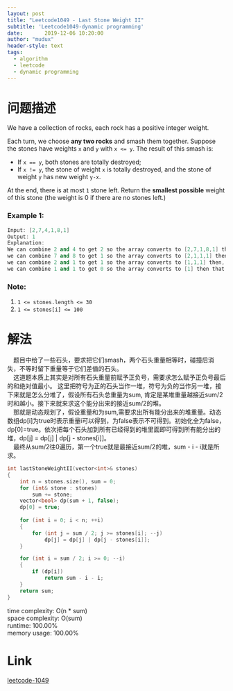 ```yaml
---
layout: post
title: "Leetcode1049 - Last Stone Weight II"
subtitle: 'Leetcode1049-dynamic programming'
date:       2019-12-06 10:20:00
author: "mudux"
header-style: text
tags:
  - algorithm
  - leetcode
  - dynamic programming
---
```


# 问题描述
We have a collection of rocks, each rock has a positive integer weight.

Each turn, we choose **any two rocks** and smash them together.  Suppose the stones have weights ``x`` and ``y`` with ``x <= y``.  The result of this smash is:
- If ``x == y``, both stones are totally destroyed;
- If ``x != y``, the stone of weight ``x`` is totally destroyed, and the stone of weight ``y`` has new weight ``y-x``.

At the end, there is at most ``1`` stone left.  Return the **smallest possible** weight of this stone (the weight is 0 if there are no stones left.)
### Example 1:
```c++
Input: [2,7,4,1,8,1]
Output: 1
Explanation: 
We can combine 2 and 4 to get 2 so the array converts to [2,7,1,8,1] then,
we can combine 7 and 8 to get 1 so the array converts to [2,1,1,1] then,
we can combine 2 and 1 to get 1 so the array converts to [1,1,1] then,
we can combine 1 and 1 to get 0 so the array converts to [1] then that's the optimal value.
```
### Note:
1. ``1 <= stones.length <= 30``
2. ``1 <= stones[i] <= 100``

# 解法
&emsp;题目中给了一些石头，要求把它们smash，两个石头重量相等时，碰撞后消失，不等时留下重量等于它们差值的石头。  
&emsp;这道题本质上其实是对所有石头重量前赋予正负号，需要求怎么赋予正负号最后的和绝对值最小。  这里把符号为正的石头当作一堆，符号为负的当作另一堆，接下来就是怎么分堆了，假设所有石头总重量为sum, 肯定是某堆重量越接近sum/2时和越小。接下来就来求这个能分出来的接近sum/2的堆。  
&emsp;那就是动态规划了，假设重量和为sum,需要求出所有能分出来的堆重量。动态数组dp[i]为true时表示重量i可以得到，为false表示不可得到。初始化全为false，dp[0]=true。依次把每个石头加到所有已经得到的堆里面即可得到所有能分出的堆，dp[j] = dp[j] | dp[j - stones[i]]。  
&emsp;最终从sum/2往0遍历，第一个true就是最接近sum/2的堆，sum - i - i就是所求。
```c++
int lastStoneWeightII(vector<int>& stones) 
{
	int n = stones.size(), sum = 0;
	for (int& stone : stones)
		sum += stone;
	vector<bool> dp(sum + 1, false);
	dp[0] = true;
	
	for (int i = 0; i < n; ++i)
	{
		for (int j = sum / 2; j >= stones[i]; --j)
			dp[j] = dp[j] | dp[j - stones[i]];
	}

	for (int i = sum / 2; i >= 0; --i)
	{
		if (dp[i])
			return sum - i - i;
	}
	return sum;
}
```
time complexity: O(n * sum)  
space complexity: O(sum)  
runtime: 100.00%  
memory usage: 100.00%  

# Link
[leetcode-1049](https://leetcode.com/problems/last-stone-weight-ii/)
